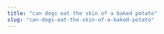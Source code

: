 ```yaml
---
title: "can dogs eat the skin of a baked potato"
slug: "can-dogs-eat-the-skin-of-a-baked-potato"
---
```


